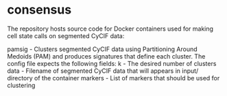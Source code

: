# consensus

The repository hosts source code for Docker containers used for making cell state calls on segmented CyCIF data:

pamsig - Clusters segmented CyCIF data using Partitioning Around Medoids (PAM) and produces signatures that define each cluster. The config file expects the following fields:
  k - The desired number of clusters
  data - Filename of segmented CyCIF data that will appears in input/ directory of the container
  markers - List of markers that should be used for clustering
